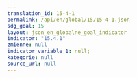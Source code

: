 ```yaml
---
translation_id: 15-4-1
permalink: /api/en/global/15/15-4-1.json
sdg_goal: 15
layout: json_en_globalne_goal_indicator
indicator: "15.4.1"
zmienne: null
indicator_variable_1: null;
kategorie: null
source_url: null
---
```

